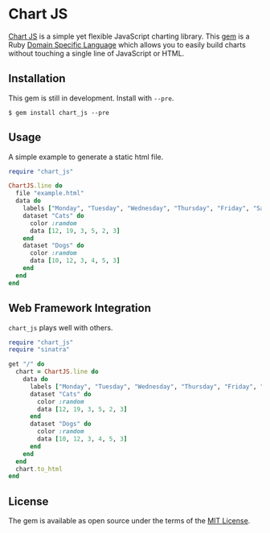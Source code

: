 # Chart JS

[Chart JS](http://www.chartjs.org/) is a simple yet flexible JavaScript charting library. This [gem](https://rubygems.org/) is a Ruby [Domain Specific Language](https://en.wikipedia.org/wiki/Domain-specific_language) which allows you to easily build charts without touching a single line of JavaScript or HTML.

## Installation

This gem is still in development. Install with `--pre`.

    $ gem install chart_js --pre

## Usage

A simple example to generate a static html file.

```ruby
require "chart_js"

ChartJS.line do
  file "example.html"
  data do
    labels ["Monday", "Tuesday", "Wednesday", "Thursday", "Friday", "Saturday"]
    dataset "Cats" do
      color :random
      data [12, 19, 3, 5, 2, 3]
    end 
    dataset "Dogs" do
      color :random
      data [10, 12, 3, 4, 5, 3]
    end 
  end
end
```

## Web Framework Integration

`chart_js` plays well with others.

```ruby
require "chart_js"
require "sinatra"

get "/" do
  chart = ChartJS.line do
    data do
      labels ["Monday", "Tuesday", "Wednesday", "Thursday", "Friday", "Saturday"]
      dataset "Cats" do
        color :random
        data [12, 19, 3, 5, 2, 3]
      end 
      dataset "Dogs" do
        color :random
        data [10, 12, 3, 4, 5, 3]
      end 
    end
  end
  chart.to_html
end
```

## License

The gem is available as open source under the terms of the [MIT License](http://opensource.org/licenses/MIT).

